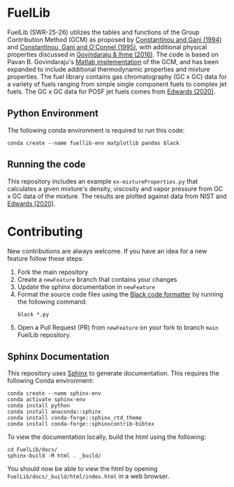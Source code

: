 # FuelLib
FuelLib (SWR-25-26) utilizes the tables and functions of the Group Contribution Method (GCM) as proposed by [Constantinou and Gani (1994)](https://doi.org/10.1002/aic.690401011) and [Constantinou, Gani and O'Connel (1995)](https://doi.org/10.1016/0378-3812(94)02593-P), with additional physical properties discussed in [Govindaraju & Ihme (2016)](https://doi.org/10.1016/j.ijheatmasstransfer.2016.06.079).  The code is based on Pavan B. Govindaraju's [Matlab implementation](https://github.com/gpavanb-old/GroupContribution) of the GCM, and has been expanded to include additional thermodynamic properties and mixture properties.  The fuel library contains gas chromatography (GC x GC) data for a variety of fuels ranging from simple single component fuels to complex jet fuels.  The GC x GC data for POSF jet fuels comes from [Edwards (2020)](https://apps.dtic.mil/sti/pdfs/AD1093317.pdf).  

## Python Environment
The following conda environment is required to run this code:
~~~
conda create --name fuellib-env matplotlib pandas black 
~~~

## Running the code
This repository includes an example `ex-mixtureProperties.py` that calculates a given mixture's density, viscosity and vapor pressure from GC x GC data of the mixture.  The results are plotted against data from NIST and [Edwards (2020)](https://apps.dtic.mil/sti/pdfs/AD1093317.pdf).

# Contributing
New contributions are always welcome.  If you have an idea for a new feature follow these steps:
1. Fork the main repository
2. Create a `newFeature` branch that contains your changes
3. Update the sphinx documentation in `newFeature`
4. Format the source code files using the [Black code formatter](https://github.com/psf/black) by running the following command:
   ~~~
   black *.py
   ~~~
5. Open a Pull Request (PR) from `newFeature` on your fork to branch `main` FuelLib repository.

## Sphinx Documentation
This repository uses [Sphinx](https://www.sphinx-doc.org/en/master/usage/quickstart.html) to generate documentation.  This requires the following Conda environment:
~~~
conda create --name sphinx-env
conda activate sphinx-env
conda install python
conda install anaconda::sphinx
conda install conda-forge::sphinx_rtd_theme 
conda install conda-forge::sphinxcontrib-bibtex
~~~

To view the documentation locally, build the html using the following: 
~~~
cd FuelLib/docs/
sphinx-build -M html . _build/
~~~
You should now be able to view the html by opening `FuelLib/docs/_build/html/index.html` in a web browser. 
